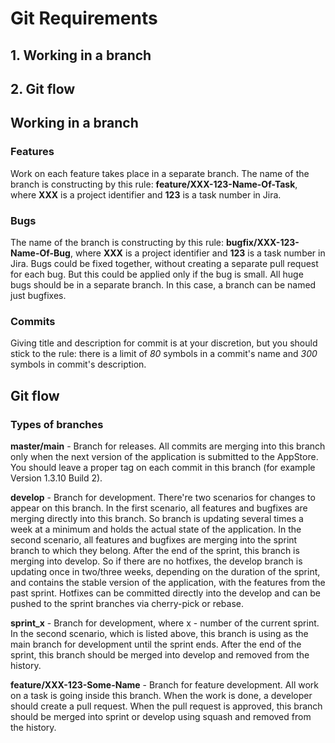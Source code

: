 # Git Requirements


## 1. Working in a branch
## 2. Git flow


## Working in a branch

### Features
Work on each feature takes place in a separate branch. The name of the branch is constructing by this rule: **feature/XXX-123-Name-Of-Task**, where **XXX** is a project identifier and **123** is a task number in Jira.

### Bugs
The name of the branch is constructing by this rule: **bugfix/XXX-123-Name-Of-Bug**, where **XXX** is a project identifier and **123** is a task number in Jira.
Bugs could be fixed together, without creating a separate pull request for each bug. But this could be applied only if the bug is small. All huge bugs should be in a separate branch.
In this case, a branch can be named just bugfixes.

### Commits
Giving title and description for commit is at your discretion, but you should stick to the rule: there is a limit of *80* symbols in a commit's name and *300* symbols in commit's description.

## Git flow

### Types of branches

**master/main** -  Branch for releases. All commits are merging into this branch only when the next version of the application is submitted to the AppStore. You should leave a proper tag on each commit in this branch (for example Version 1.3.10 Build 2). 

**develop** - Branch for development. There're two scenarios for changes to appear on this branch.
In the first scenario, all features and bugfixes are merging directly into this branch. So branch is updating several times a week at a minimum and holds the actual state of the application.
In the second scenario, all features and bugfixes are merging into the sprint branch to which they belong. After the end of the sprint, this branch is merging into develop. So if there are no hotfixes, the develop branch is updating once in two/three weeks, depending on the duration of the sprint, and contains the stable version of the application, with the features from the past sprint.
Hotfixes can be committed directly into the develop and can be pushed to the sprint branches via cherry-pick or rebase. 

**sprint_x** - Branch for development, where x - number of the current sprint. In the second scenario, which is listed above, this branch is using as the main branch for development until the sprint ends. After the end of the sprint, this branch should be merged into develop and removed from the history.

**feature/XXX-123-Some-Name** - Branch for feature development. All work on a task is going inside this branch. When the work is done, a developer should create a pull request. When the pull request is approved, this branch should be merged into sprint or develop using squash and removed from the history.
